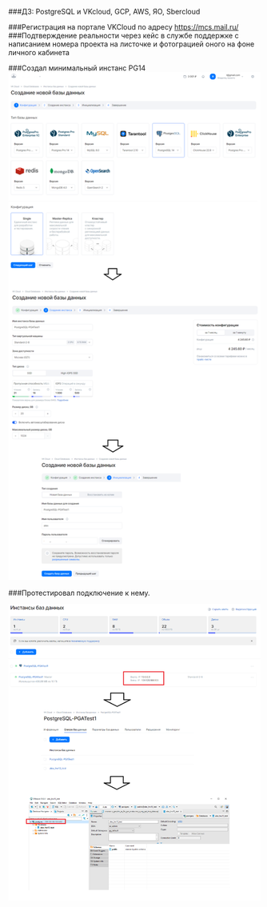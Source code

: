 ###ДЗ: PostgreSQL и VKcloud, GCP, AWS, ЯО, Sbercloud

###Регистрация на портале VKCloud по адресу https://mcs.mail.ru/
###Подтверждение реальности через кейс в службе поддержке с написанием номера проекта на листочке и фотограцией оного на фоне личного кабинета

###Создал минимальный инстанс PG14
![Create](https://github.com/mrchubaka/OtusHWPCS/blob/main/Create_DB.png)

###Протестировал подключение к нему.

![Connect](https://github.com/mrchubaka/OtusHWPCS/blob/main/Connect.png)

